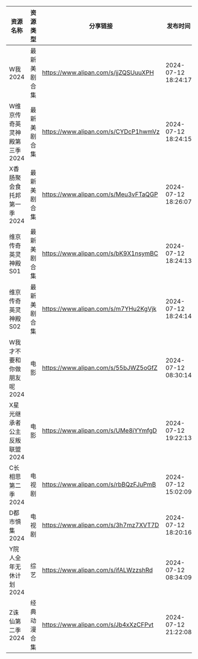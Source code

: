 | 资源名称             | 资源类型   | 分享链接                                 | 发布时间                |
| ---------------- | ------ | ------------------------------------ | ------------------- |
| W我2024           | 最新美剧合集 | https://www.alipan.com/s/jjZQSUuuXPH | 2024-07-12 18:24:17 |
| W维京传奇英灵神殿第三季2024 | 最新美剧合集 | https://www.alipan.com/s/CYDcP1hwmVz | 2024-07-12 18:24:15 |
| X香肠聚会食托邦第一季2024  | 最新美剧合集 | https://www.alipan.com/s/Meu3vFTaQGP | 2024-07-12 18:26:07 |
| 维京传奇英灵神殿S01      | 最新美剧合集 | https://www.alipan.com/s/bK9X1nsymBC | 2024-07-12 18:24:13 |
| 维京传奇英灵神殿S02      | 最新美剧合集 | https://www.alipan.com/s/m7YHu2KgVjk | 2024-07-12 18:24:14 |
| W我才不要和你做朋友呢2024  | 电影     | https://www.alipan.com/s/55bJWZ5oGfZ | 2024-07-12 08:30:14 |
| X星光继承者公主反叛联盟2024 | 电影     | https://www.alipan.com/s/UMe8iYYmfgD | 2024-07-12 19:22:13 |
| C长相思第二季2024      | 电视剧    | https://www.alipan.com/s/rbBQzFJuPmB | 2024-07-12 15:02:09 |
| D都市惧集2024        | 电视剧    | https://www.alipan.com/s/3h7mz7XVT7D | 2024-07-12 18:20:16 |
| Y院人全年无休计划2024    | 综艺     | https://www.alipan.com/s/ifALWzzshRd | 2024-07-12 08:34:09 |
| Z诛仙第二季2024       | 经典动漫合集 | https://www.alipan.com/s/Jb4xXzCFPvt | 2024-07-12 21:22:08 |
